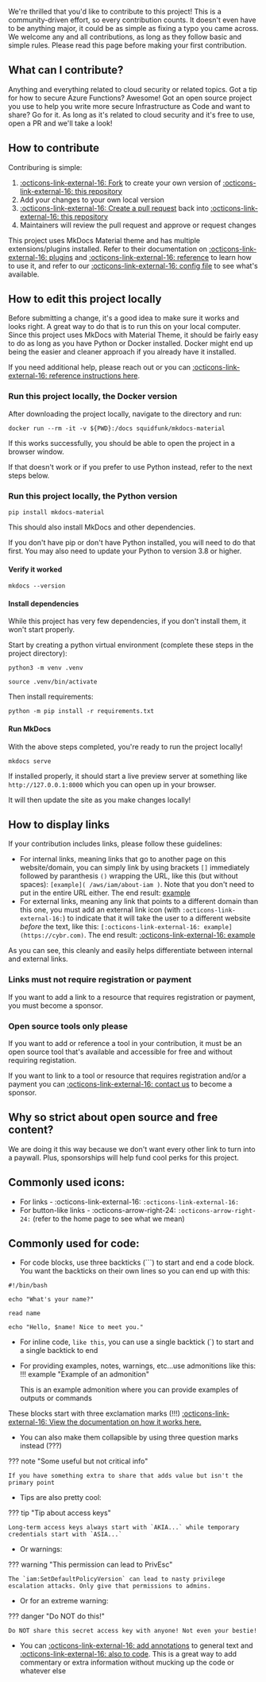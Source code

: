 We're thrilled that you'd like to contribute to this project! This is a community-driven effort, so every contribution counts. It doesn't even have to be anything major, it could be as simple as fixing a typo you came across. We welcome any and all contributions, as long as they follow basic and simple rules. Please read this page before making your first contribution.

## What can I contribute?

Anything and everything related to cloud security or related topics. Got a tip for how to secure Azure Functions? Awesome! Got an open source project you use to help you write more secure Infrastructure as Code and want to share? Go for it. As long as it's related to cloud security and it's free to use, open a PR and we'll take a look!

## How to contribute

Contriburing is simple:

1. [ :octicons-link-external-16: Fork](https://docs.github.com/en/pull-requests/collaborating-with-pull-requests/working-with-forks/fork-a-repo) to create your own version of [ :octicons-link-external-16: this repository](https://github.com/Cybr-Inc/CloudSec)
2. Add your changes to your own local version
3. [ :octicons-link-external-16: Create a pull request](https://docs.github.com/en/pull-requests/collaborating-with-pull-requests/proposing-changes-to-your-work-with-pull-requests/creating-a-pull-request) back into [ :octicons-link-external-16: this repository](https://github.com/Cybr-Inc/CloudSec)
4. Maintainers will review the pull request and approve or request changes

This project uses MkDocs Material theme and has multiple extensions/plugins installed. Refer to their documentation on [ :octicons-link-external-16: plugins](https://squidfunk.github.io/mkdocs-material/plugins/) and [ :octicons-link-external-16: reference](https://squidfunk.github.io/mkdocs-material/reference/) to learn how to use it, and refer to our [ :octicons-link-external-16: config file](https://github.com/Cybr-Inc/CloudSec/blob/main/mkdocs.yml) to see what's available. 

## How to edit this project locally

Before submitting a change, it's a good idea to make sure it works and looks right. A great way to do that is to run this on your local computer. Since this project uses MkDocs with Material Theme, it should be fairly easy to do as long as you have Python or Docker installed. Docker might end up being the easier and cleaner approach if you already have it installed.

If you need additional help, please reach out or you can [ :octicons-link-external-16: reference instructions here](https://squidfunk.github.io/mkdocs-material/getting-started/).


### Run this project locally, the Docker version

After downloading the project locally, navigate to the directory and run:

```
docker run --rm -it -v ${PWD}:/docs squidfunk/mkdocs-material
```

If this works successfully, you should be able to open the project in a browser window.

If that doesn't work or if you prefer to use Python instead, refer to the next steps below.

### Run this project locally, the Python version

```
pip install mkdocs-material
```

This should also install MkDocs and other dependencies.

If you don't have pip or don't have Python installed, you will need to do that first. You may also need to update your Python to version 3.8 or higher.

#### Verify it worked

```
mkdocs --version
```

#### Install dependencies

While this project has very few dependencies, if you don't install them, it won't start properly.

Start by creating a python virtual environment (complete these steps in the project directory):

```
python3 -m venv .venv
```

```
source .venv/bin/activate
```

Then install requirements:

```
python -m pip install -r requirements.txt
```

#### Run MkDocs

With the above steps completed, you're ready to run the project locally!

```
mkdocs serve
```

If installed properly, it should start a live preview server at something like `http://127.0.0.1:8000` which you can open up in your browser.

It will then update the site as you make changes locally!

## How to display links

If your contribution includes links, please follow these guidelines:

- For internal links, meaning links that go to another page on this website/domain, you can simply link by using brackets `[]` immediately followed by paranthesis `()` wrapping the URL, like this (but without spaces): `[example]( /aws/iam/about-iam )`. Note that you don't need to put in the entire URL either. The end result: [example](/aws/iam/about-iam)
- For external links, meaning any link that points to a different domain than this one, you must add an external link icon (with `:octicons-link-external-16:`) to indicate that it will take the user to a different website _before_ the text, like this: `[:octicons-link-external-16: example](https://cybr.com)`. The end result: [:octicons-link-external-16: example](https://cybr.com)

As you can see, this cleanly and easily helps differentiate between internal and external links.

### Links must not require registration or payment

If you want to add a link to a resource that requires registration or payment, you must become a sponsor.

### Open source tools only please

If you want to add or reference a tool in your contribution, it must be an open source tool that's available and accessible for free and without requiring registation.

If you want to link to a tool or resource that requires registration and/or a payment you can [ :octicons-link-external-16: contact us](https://cybr.com/contact) to become a sponsor.

## Why so strict about open source and free content?

We are doing it this way because we don't want every other link to turn into a paywall. Plus, sponsorships will help fund cool perks for this project.

## Commonly used icons:

- For links - :octicons-link-external-16: `:octicons-link-external-16:` 
- For button-like links - :octicons-arrow-right-24: `:octicons-arrow-right-24:` (refer to the home page to see what we mean)

## Commonly used for code:

- For code blocks, use three backticks (```) to start and end a code block. You want the backticks on their own lines so you can end up with this:
```
#!/bin/bash

echo "What's your name?"

read name

echo "Hello, $name! Nice to meet you."

```

- For inline code, `like this`, you can use a single backtick (`) to start and a single backtick to end
- For providing examples, notes, warnings, etc...use admonitions like this:
!!! example "Example of an admonition"

    This is an example admonition where you can provide examples of outputs or commands

These blocks start with three exclamation marks (!!!) [ :octicons-link-external-16: View the documentation on how it works here.](https://squidfunk.github.io/mkdocs-material/reference/admonitions/)

- You can also make them collapsible by using three question marks instead (???)

??? note "Some useful but not critical info"

    If you have something extra to share that adds value but isn't the primary point

- Tips are also pretty cool:

??? tip "Tip about access keys"

    Long-term access keys always start with `AKIA...` while temporary credentials start with `ASIA...`

- Or warnings:

??? warning "This permission can lead to PrivEsc"

    The `iam:SetDefaultPolicyVersion` can lead to nasty privilege escalation attacks. Only give that permissions to admins.

- Or for an extreme warning:

??? danger "Do NOT do this!"

    Do NOT share this secret access key with anyone! Not even your bestie!

- You can [ :octicons-link-external-16: add annotations](https://squidfunk.github.io/mkdocs-material/reference/annotations/) to general text and [ :octicons-link-external-16: also to code](https://squidfunk.github.io/mkdocs-material/reference/code-blocks/#adding-annotations). This is a great way to add commentary or extra information without mucking up the code or whatever else